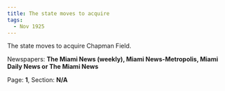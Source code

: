 ```yaml
---  
title: The state moves to acquire  
tags:  
  - Nov 1925  
---  
```

  
The state moves to acquire Chapman Field.  
  
Newspapers: **The Miami News (weekly), Miami News-Metropolis, Miami Daily News or The Miami News**  
  
Page: **1**, Section: **N/A** 

